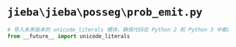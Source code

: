 # `jieba\jieba\posseg\prob_emit.py`

```py
# 导入未来版本的 unicode_literals 模块，确保代码在 Python 2 和 Python 3 中都能正常运行
from __future__ import unicode_literals
```